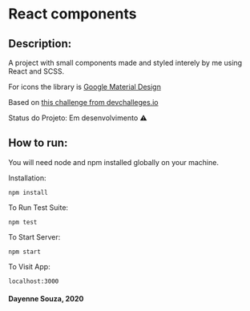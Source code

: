 # React components

## Description:

A project with small components made and styled interely by me using React and SCSS.

For icons the library is [Google Material Design](https://material.io/resources/icons/?style=baseline)

Based on [this challenge from devchalleges.io](https://devchallenges.io/challenges/ohgVTyJCbm5OZyTB2gNY)

Status do Projeto: Em desenvolvimento :warning:

## How to run:

You will need node and npm installed globally on your machine.

Installation:

`npm install`

To Run Test Suite:

`npm test`

To Start Server:

`npm start`

To Visit App:

`localhost:3000`

#### Dayenne Souza, 2020
